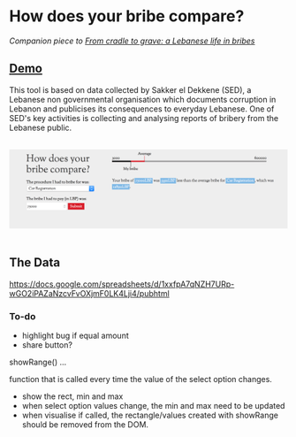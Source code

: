 # How does your bribe compare?
*Companion piece to <a href="http://radiocontrolled.github.io/cradleToGrave">From cradle to grave: a Lebanese life in bribes</a>*

## <a href="http://radiocontrolled.github.io/bribeLookup">Demo</a>

This tool is based on data collected by Sakker el Dekkene (SED), a Lebanese non governmental organisation which documents corruption in Lebanon and publicises its consequences to everyday Lebanese. One of SED's key activities is collecting and analysing reports of bribery from the Lebanese public. 
<br/>
<br/>

<img src="screenshot.png" alt="screenshoot of the application"/>
<br/>
<br/>

## The Data
https://docs.google.com/spreadsheets/d/1xxfpA7qNZH7URp-wGO2iPAZaNzcvFvOXjmF0LK4Lji4/pubhtml

### To-do
* highlight bug if equal amount
* share button?


showRange() ...

function that is called every time the value of the select option changes. 
- show the rect, min and max 
- when select option values change, the min and max need to be updated
- when visualise if called, the rectangle/values created with showRange should be removed from the DOM. 
